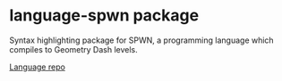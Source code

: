 # language-spwn package

Syntax highlighting package for SPWN, a programming language which compiles to Geometry Dash levels.

[Language repo](https://github.com/Spu7Nix/SPWN-language)
